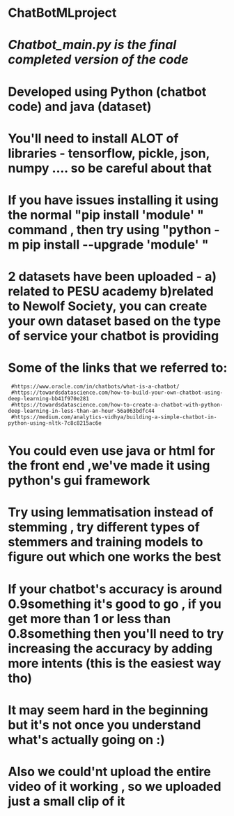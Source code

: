 # ChatBotMLproject
# *Chatbot_main.py is the final completed version of the code*
# Developed using Python (chatbot code) and java (dataset)
# You'll need to install ALOT of libraries - tensorflow, pickle, json, numpy .... so be careful about that 
# If you have issues installing it using the normal "pip install 'module' " command , then try using "python -m pip install --upgrade 'module' "
# 2 datasets have been uploaded - a) related to PESU academy b)related to Newolf Society, you can create your own dataset based on the type of service your chatbot is providing
# Some of the links that we referred to:
     #https://www.oracle.com/in/chatbots/what-is-a-chatbot/
     #https://towardsdatascience.com/how-to-build-your-own-chatbot-using-deep-learning-bb41f970e281
     #https://towardsdatascience.com/how-to-create-a-chatbot-with-python-deep-learning-in-less-than-an-hour-56a063bdfc44
     #https://medium.com/analytics-vidhya/building-a-simple-chatbot-in-python-using-nltk-7c8c8215ac6e
# You could even use java or html for the front end ,we've made it using python's gui framework
# Try using lemmatisation instead of stemming , try different types of stemmers and training models to figure out which one works the best 
# If your chatbot's accuracy is around 0.9something it's good to go , if you get more than 1 or less than 0.8something then you'll need to try increasing the accuracy by adding more intents (this is the easiest way tho)
# It may seem hard in the beginning but it's not once you understand what's actually going on :)
# Also we could'nt upload the entire video of it working , so we uploaded just a small clip of it 

